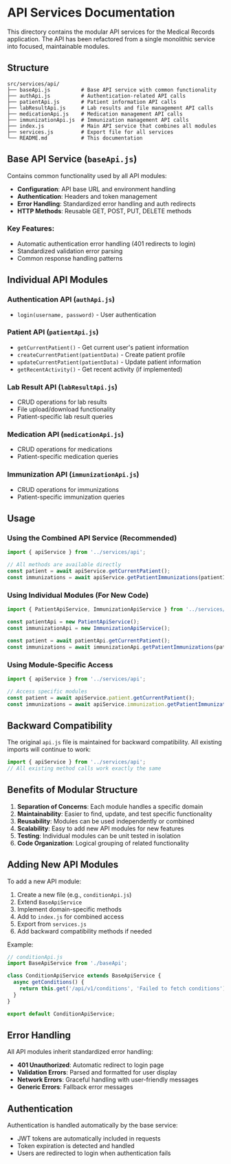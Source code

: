 # API Services Documentation

This directory contains the modular API services for the Medical Records application. The API has been refactored from a single monolithic service into focused, maintainable modules.

## Structure

```
src/services/api/
├── baseApi.js          # Base API service with common functionality
├── authApi.js          # Authentication-related API calls
├── patientApi.js       # Patient information API calls
├── labResultApi.js     # Lab results and file management API calls
├── medicationApi.js    # Medication management API calls
├── immunizationApi.js  # Immunization management API calls
├── index.js            # Main API service that combines all modules
├── services.js         # Export file for all services
└── README.md           # This documentation
```

## Base API Service (`baseApi.js`)

Contains common functionality used by all API modules:

- **Configuration**: API base URL and environment handling
- **Authentication**: Headers and token management
- **Error Handling**: Standardized error handling and auth redirects
- **HTTP Methods**: Reusable GET, POST, PUT, DELETE methods

### Key Features:
- Automatic authentication error handling (401 redirects to login)
- Standardized validation error parsing
- Common response handling patterns

## Individual API Modules

### Authentication API (`authApi.js`)
- `login(username, password)` - User authentication

### Patient API (`patientApi.js`)
- `getCurrentPatient()` - Get current user's patient information
- `createCurrentPatient(patientData)` - Create patient profile
- `updateCurrentPatient(patientData)` - Update patient information
- `getRecentActivity()` - Get recent activity (if implemented)

### Lab Result API (`labResultApi.js`)
- CRUD operations for lab results
- File upload/download functionality
- Patient-specific lab result queries

### Medication API (`medicationApi.js`)
- CRUD operations for medications
- Patient-specific medication queries

### Immunization API (`immunizationApi.js`)
- CRUD operations for immunizations
- Patient-specific immunization queries

## Usage

### Using the Combined API Service (Recommended)
```javascript
import { apiService } from '../services/api';

// All methods are available directly
const patient = await apiService.getCurrentPatient();
const immunizations = await apiService.getPatientImmunizations(patientId);
```

### Using Individual Modules (For New Code)
```javascript
import { PatientApiService, ImmunizationApiService } from '../services/api/services';

const patientApi = new PatientApiService();
const immunizationApi = new ImmunizationApiService();

const patient = await patientApi.getCurrentPatient();
const immunizations = await immunizationApi.getPatientImmunizations(patientId);
```

### Using Module-Specific Access
```javascript
import { apiService } from '../services/api';

// Access specific modules
const patient = await apiService.patient.getCurrentPatient();
const immunizations = await apiService.immunization.getPatientImmunizations(patientId);
```

## Backward Compatibility

The original `api.js` file is maintained for backward compatibility. All existing imports will continue to work:

```javascript
import { apiService } from '../services/api';
// All existing method calls work exactly the same
```

## Benefits of Modular Structure

1. **Separation of Concerns**: Each module handles a specific domain
2. **Maintainability**: Easier to find, update, and test specific functionality
3. **Reusability**: Modules can be used independently or combined
4. **Scalability**: Easy to add new API modules for new features
5. **Testing**: Individual modules can be unit tested in isolation
6. **Code Organization**: Logical grouping of related functionality

## Adding New API Modules

To add a new API module:

1. Create a new file (e.g., `conditionApi.js`)
2. Extend `BaseApiService`
3. Implement domain-specific methods
4. Add to `index.js` for combined access
5. Export from `services.js`
6. Add backward compatibility methods if needed

Example:
```javascript
// conditionApi.js
import BaseApiService from './baseApi';

class ConditionApiService extends BaseApiService {
  async getConditions() {
    return this.get('/api/v1/conditions', 'Failed to fetch conditions');
  }
}

export default ConditionApiService;
```

## Error Handling

All API modules inherit standardized error handling:

- **401 Unauthorized**: Automatic redirect to login page
- **Validation Errors**: Parsed and formatted for user display
- **Network Errors**: Graceful handling with user-friendly messages
- **Generic Errors**: Fallback error messages

## Authentication

Authentication is handled automatically by the base service:

- JWT tokens are automatically included in requests
- Token expiration is detected and handled
- Users are redirected to login when authentication fails
